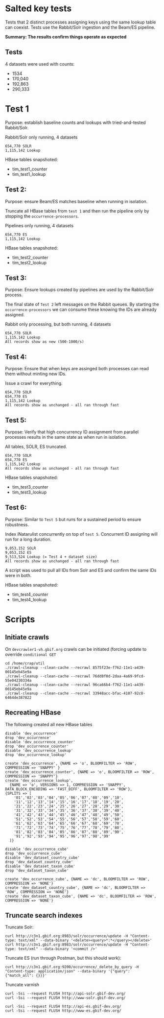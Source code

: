 # Salted key tests

Tests that 2 distinct processes assigning keys using the same lookup table can coexist.
Tests use the Rabbit/Solr ingestion and the Beam/ES pipeline.

**Summary: The results confirm things operate as expected**

## Tests

4 datasets were used with counts:
  - 1534
  - 170,040
  - 192,863
  - 290,333

# Test 1

Purpose: establish baseline counts and lookups with tried-and-tested Rabbit/Solr.

Rabbit/Solr only running, 4 datasets
```
654,770 SOLR
1,115,142 Lookup
```

HBase tables snapshoted:
- tim_test1_counter
- tim_test1_lookup

## Test 2:

Purpose: ensure Beam/ES matches baseline when running in isolation.

Truncate all HBase tables from `test 1` and then run the pipeline only by stopping the `occurrence-processors`.

Pipelines only running, 4 datasets
```
654,770 ES
1,115,142 Lookup
```

HBase tables snapshoted:
- tim_test2_counter
- tim_test2_lookup


## Test 3:

Purpose: Ensure lookups created by pipelines are used by the Rabbit/Solr process.

The final state of `Test 2` left messages on the Rabbit queues. By starting the `occurrence-processors` we can consume these knowing the IDs are already assigned.

Rabbit only processing, but both running, 4 datasets
```
654,770 SOLR
1,115,142 Lookup
All records show as new (500-1000/s)
```


## Test 4:

Purpose: Ensure that when keys are assinged both processes can read them without minting new IDs.

Issue a crawl for everything.

```
654,770 SOLR
654,770 ES
1,115,142 Lookup
All records show as unchanged - all ran through fast
```


## Test 5:

Purpose: Verify that high concurrency ID assignment from parallel processes results in the same state as when run in isolation.

All tables, SOLR, ES truncated.

```
654,770 SOLR
654,770 ES
1,115,142 Lookup
All records show as unchanged - all ran through fast
```

HBase tables snapshoted:
- tim_test3_counter
- tim_test3_lookup

## Test 6:

Purpose: Similar to `Test 5` but runs for a sustained period to ensure robustness.

Index iNatarulist concurrently on top of `test 5`. Concurrent ID assigning will run for a long duration.

```
9,053,152 SOLR
9,053,152 ES
9,513,524 Lookup (= Test 4 + dataset size)
All records show as unchanged - all ran through fast
```

A script was used to pull all IDs from Solr and ES and confirm the same IDs were in both.

HBase tables snapshoted:
- tim_test4_counter
- tim_test4_lookup


# Scripts

## Initiate crawls

On `devcrawler1-vh.gbif.org` crawls can be initiated (forcing update to override `conditional GET`
```
cd /home/crap/util
./crawl-cleanup --clean-cache --recrawl 8575f23e-f762-11e1-a439-00145eb45e9a
./crawl-cleanup --clean-cache --recrawl 76dd8f0d-2daa-4a69-9fcd-55e04230334a
./crawl-cleanup --clean-cache --recrawl 96ca66b4-f762-11e1-a439-00145eb45e9a
./crawl-cleanup --clean-cache --recrawl 33948acc-bfac-4107-92c8-6464de387822
```

## Recreating HBase

The following created all new HBase tables
```
disable 'dev_occurrence'
drop 'dev_occurrence'
disable 'dev_occurrence_counter'
drop 'dev_occurrence_counter'
disable 'dev_occurrence_lookup'
drop 'dev_occurrence_lookup'

create 'dev_occurrence', {NAME => 'o', BLOOMFILTER => 'ROW', COMPRESSION => 'SNAPPY' }
create 'dev_occurrence_counter', {NAME => 'o', BLOOMFILTER => 'ROW', COMPRESSION => 'SNAPPY'}
create 'dev_occurrence_lookup',
  {NAME => 'o', VERSIONS => 1, COMPRESSION => 'SNAPPY', DATA_BLOCK_ENCODING => 'FAST_DIFF', BLOOMFILTER => 'ROW'},
{SPLITS => [
    '01','02','03','04','05','06','07','08','09','10',
    '11','12','13','14','15','16','17','18','19','20',
    '21','22','23','24','25','26','27','28','29','30',
    '31','32','33','34','35','36','37','38','39','40',
    '41','42','43','44','45','46','47','48','49','50',
    '51','52','53','54','55','56','57','58','59','60',
    '61','62','63','64','65','66','67','68','69','70',
    '71','72','73','74','75','76','77','78','79','80',
    '81','82','83','84','85','86','87','88','89','90',
    '91','92','93','94','95','96','97','98','99'
  ]}

disable 'dev_occurrence_cube'
drop 'dev_occurrence_cube'
disable 'dev_dataset_country_cube'
drop 'dev_dataset_country_cube'
disable 'dev_dataset_taxon_cube'
drop 'dev_dataset_taxon_cube'

create 'dev_occurrence_cube', {NAME => 'dc', BLOOMFILTER => 'ROW', COMPRESSION => 'NONE'}
create 'dev_dataset_country_cube', {NAME => 'dc', BLOOMFILTER => 'ROW', COMPRESSION => 'NONE'}
create 'dev_dataset_taxon_cube', {NAME => 'dc', BLOOMFILTER => 'ROW', COMPRESSION => 'NONE'}

```

## Truncate search indexes

Truncate Solr:

```
curl http://c3n1.gbif.org:8983/solr/occurrence/update -H "Content-type: text/xml" --data-binary '<delete><query>*:*</query></delete>'
curl http://c3n1.gbif.org:8983/solr/occurrence/update -H "Content-type: text/xml" --data-binary '<commit />'
```

Truncate ES (run through Postman, but this should work):
```
curl http://c3n1.gbif.org:9200/occurrence/_delete_by_query -H "Content-type: application/json" --data-binary '{"query": {"match_all": {}}}'
```

Truncate varnish
```
curl -Ssi --request FLUSH http://api-solr.gbif-dev.org/
curl -Ssi --request FLUSH http://www-solr.gbif-dev.org/

curl -Ssi --request FLUSH http://api-es.gbif-dev.org/
curl -Ssi --request FLUSH http://www-es.gbif-dev.org/
```
